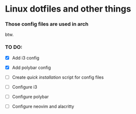# Linux dotfiles and other things
### Those config files are used in arch
btw.
### TO DO:
- [x] Add i3 config
- [x] Add polybar config 
- [ ] Create *quick installation* script for config files 
- [ ] Configure i3 
- [ ] Configure polybar
- [ ] Configure neovim and alacritty

